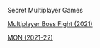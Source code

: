 Secret Multiplayer Games

[Multiplayer Boss Fight (2021)](https://zerram.itch.io/multiplayer-boss-fight)

[MON (2021-22)](https://zerram.itch.io/mon)
